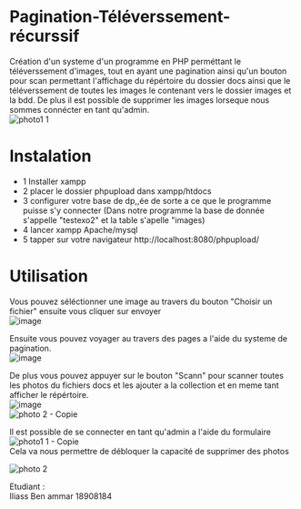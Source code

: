 # Pagination-Téléverssement-récurssif  
Création d'un systeme d'un programme en PHP perméttant le téléverssement d'images, tout en ayant une pagination ainsi qu'un bouton pour scan permettant l'affichage du répértoire du dossier docs ainsi que le téléverssement de toutes les images le contenant vers le dossier images et la bdd. De plus il est possible de supprimer les images lorseque nous sommes connécter en tant qu'admin.   
![photo1 1](https://user-images.githubusercontent.com/28106726/160950275-b3e4e3e9-5be9-4ee6-af77-6cb0cabe2c78.jpg)

# Instalation

- 1 Installer xampp  
- 2 placer le dossier phpupload dans xampp/htdocs  
- 3 configurer votre base de dp,,ée de sorte a ce que le programme puisse s'y connecter (Dans notre programme la base de donnée s'appelle "testexo2" et la table s'apelle "images)  
- 4 lancer xampp Apache/mysql  
- 5 tapper sur votre navigateur http://localhost:8080/phpupload/  

# Utilisation
Vous pouvez séléctionner une image au travers du bouton "Choisir un fichier" ensuite vous cliquer sur envoyer  
![image](https://user-images.githubusercontent.com/28106726/159699522-dafc4d5a-5607-4e63-9be0-d4200629745f.png)  

Ensuite vous pouvez voyager au travers des pages a l'aide du systeme de pagination.  
![image](https://user-images.githubusercontent.com/28106726/159699779-48501e38-c60f-473c-ac10-0f6f753d3053.png)  

De plus vous pouvez appuyer sur le bouton "Scann" pour scanner toutes les photos du fichiers docs et les ajouter a la collection et en meme tant afficher le répértoire.  
![image](https://user-images.githubusercontent.com/28106726/159699966-6d6b71b0-febe-4f6b-a37c-e3e9a2924008.png)  
![photo 2 - Copie](https://user-images.githubusercontent.com/28106726/160950603-cfe652e6-6df0-4521-8839-559176fa4fd1.png)  

Il est possible de se connecter en tant qu'admin a l'aide du formulaire   
![photo1 1 - Copie](https://user-images.githubusercontent.com/28106726/160950781-2bb8a4c1-d404-4d1a-a615-2e1c6d34eb82.jpg)  
Cela va nous permettre de débloquer la capacité de supprimer des photos  

![photo 2](https://user-images.githubusercontent.com/28106726/160950858-dc5b5472-1461-470c-bc41-52ed02cc3a2a.png)


Etudiant :  
 Iliass Ben ammar
 18908184
